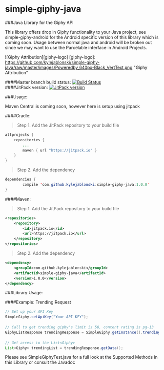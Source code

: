 # simple-giphy-java
###Java Library for the Giphy API

This library offers drop in Giphy functionality to your Java project, see simple-giphy-android for the 
Android specific version of this library which is coming soon. Usage between normal java and android will
be broken out since we may want to use the Parcelable interface in Android Projects.

![Giphy Attribution][giphy-logo]
[giphy-logo]: https://github.com/kylejablonski/simple-giphy-java/raw/master/images/Poweredby_640px-Black_VertText.png "Giphy Attribution"

####Master branch build status: 
[![Build Status](https://travis-ci.org/kylejablonski/simple-giphy-java.svg?branch=master)](https://travis-ci.org/kylejablonski/simple-giphy-java)    
####JitPack version:
[![JitPack version](https://jitpack.io/v/kylejablonski/simple-giphy-java.svg)](https://jitpack.io/#kylejablonski/simple-giphy-java)


###Usage:

Maven Central is coming soon, however here is setup using jitpack

####Gradle:

>Step 1. Add the JitPack repository to your build file

```java
allprojects {
	repositories {
		...
		maven { url "https://jitpack.io" }
	}
}
```

>Step 2. Add the dependency

```java
dependencies {
        compile 'com.github.kylejablonski:simple-giphy-java:1.0.0'
}
```

####Maven:

>Step 1. Add the JitPack repository to your build file

```xml
<repositories>
	<repository>
	    <id>jitpack.io</id>
	    <url>https://jitpack.io</url>
	</repository>
</repositories>
```

>Step 2. Add the dependency

```xml
<dependency>
    <groupId>com.github.kylejablonski</groupId>
    <artifactId>simple-giphy-java</artifactId>
    <version>1.0.0</version>
</dependency>
```

###Library Usage:

####Example: Trending Request

```java
// Set up your API Key
SimpleGiphy.setApiKey("Your-API-KEY");

// Call to get trending giphy's limit is 50, content rating is pg-13
GiphyListResponse trendingResponse = SimpleGiphy.getInstance().trending("50", "pg-13");

// Get access to the List<Giphy>
List<Giphy> trendingList = trendingResponse.getData();
```

Please see SimpleGiphyTest.java for a full look at the Supported Methods in this Library or consult the Javadoc